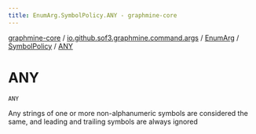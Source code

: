 ```yaml
---
title: EnumArg.SymbolPolicy.ANY - graphmine-core
---
```


[graphmine-core](../../../index.html) / [io.github.sof3.graphmine.command.args](../../index.html) / [EnumArg](../index.html) / [SymbolPolicy](index.html) / [ANY](./-a-n-y.html)

# ANY

`ANY`

Any strings of one or more non-alphanumeric symbols are considered the same, and leading and trailing symbols are always
ignored

